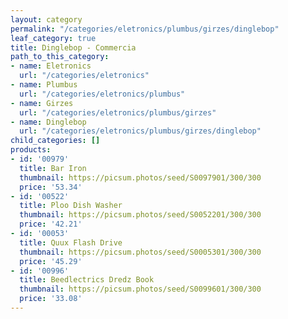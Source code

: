 ```yaml
---
layout: category
permalink: "/categories/eletronics/plumbus/girzes/dinglebop"
leaf_category: true
title: Dinglebop - Commercia
path_to_this_category:
- name: Eletronics
  url: "/categories/eletronics"
- name: Plumbus
  url: "/categories/eletronics/plumbus"
- name: Girzes
  url: "/categories/eletronics/plumbus/girzes"
- name: Dinglebop
  url: "/categories/eletronics/plumbus/girzes/dinglebop"
child_categories: []
products:
- id: '00979'
  title: Bar Iron
  thumbnail: https://picsum.photos/seed/S0097901/300/300
  price: '53.34'
- id: '00522'
  title: Ploo Dish Washer
  thumbnail: https://picsum.photos/seed/S0052201/300/300
  price: '42.21'
- id: '00053'
  title: Quux Flash Drive
  thumbnail: https://picsum.photos/seed/S0005301/300/300
  price: '45.29'
- id: '00996'
  title: Beedlectrics Dredz Book
  thumbnail: https://picsum.photos/seed/S0099601/300/300
  price: '33.08'
---
```

